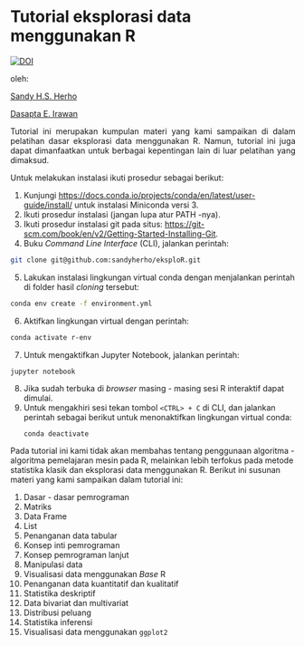 # Tutorial eksplorasi data menggunakan R

[![DOI](https://zenodo.org/badge/240019119.svg)](https://zenodo.org/badge/latestdoi/240019119)


oleh:

[Sandy H.S. Herho](mailto:sandy.herho@igdore.org)

[Dasapta E. Irawan](mailto:r-win@office.itb.ac.id)

<p style="text-align:justify">Tutorial ini merupakan kumpulan materi yang kami sampaikan di dalam pelatihan dasar eksplorasi data menggunakan R. Namun, tutorial ini juga dapat dimanfaatkan untuk berbagai kepentingan lain di luar pelatihan yang dimaksud.</p> 

<p style="text-align:justify">Untuk melakukan instalasi ikuti prosedur sebagai berikut:</p>

1. Kunjungi <url>https://docs.conda.io/projects/conda/en/latest/user-guide/install/</url> untuk instalasi Miniconda versi 3.
2. Ikuti prosedur instalasi (jangan lupa atur PATH -nya).
3. Ikuti prosedur instalasi git pada situs:
<url>https://git-scm.com/book/en/v2/Getting-Started-Installing-Git</url>.
4. Buku *Command Line Interface* (CLI), jalankan perintah:
```bash
git clone git@github.com:sandyherho/eksploR.git
```
5. Lakukan instalasi lingkungan virtual conda dengan menjalankan perintah di folder hasil *cloning* tersebut:
```bash
conda env create -f environment.yml
```
6. Aktifkan lingkungan virtual dengan perintah:
```bash
conda activate r-env
```
7. Untuk mengaktifkan Jupyter Notebook, jalankan perintah:
```(bash)
jupyter notebook
```
8. Jika sudah terbuka di *browser* masing - masing sesi R interaktif dapat dimulai.
9. Untuk mengakhiri sesi tekan tombol `<CTRL> + C` di CLI, dan jalankan perintah sebagai berikut untuk menonaktifkan lingkungan virtual conda:
    ```(bash)
    conda deactivate
    ```

Pada tutorial ini kami tidak akan membahas tentang penggunaan algoritma - algoritma pemelajaran mesin pada R, melainkan lebih terfokus pada metode statistika klasik dan eksplorasi data menggunakan R. Berikut ini susunan materi yang kami sampaikan dalam tutorial ini:

1. Dasar - dasar pemrograman
2. Matriks
3. Data Frame
4. List
5. Penanganan data tabular
6. Konsep inti pemrograman
7. Konsep pemrograman lanjut
8. Manipulasi data
9. Visualisasi data menggunakan *Base* R
10. Penanganan data kuantitatif dan kualitatif
11. Statistika deskriptif
12. Data bivariat dan multivariat
13. Distribusi peluang
14. Statistika inferensi
15. Visualisasi data menggunakan `ggplot2`
